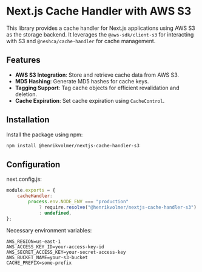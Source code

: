 # Next.js Cache Handler with AWS S3

This library provides a cache handler for Next.js applications using AWS S3 as the storage backend. It leverages the `@aws-sdk/client-s3` for interacting with S3 and `@neshca/cache-handler` for cache management.

## Features

-   **AWS S3 Integration**: Store and retrieve cache data from AWS S3.
-   **MD5 Hashing**: Generate MD5 hashes for cache keys.
-   **Tagging Support**: Tag cache objects for efficient revalidation and deletion.
-   **Cache Expiration**: Set cache expiration using `CacheControl`.

## Installation

Install the package using npm:

```bash
npm install @henrikvolmer/nextjs-cache-handler-s3
```

## Configuration

next.config.js:

```javascript
module.exports = {
    cacheHandler:
        process.env.NODE_ENV === "production"
            ? require.resolve("@henrikvolmer/nextjs-cache-handler-s3")
            : undefined,
};
```

Necessary environment variables:

```plaintext
AWS_REGION=us-east-1
AWS_ACCESS_KEY_ID=your-access-key-id
AWS_SECRET_ACCESS_KEY=your-secret-access-key
AWS_BUCKET_NAME=your-s3-bucket
CACHE_PREFIX=some-prefix
```
